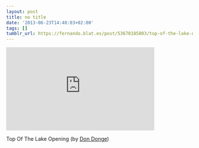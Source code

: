 ```yaml
---
layout: post
title: no title
date: '2013-06-23T14:40:03+02:00'
tags: []
tumblr_url: https://fernando.blat.es/post/53670185803/top-of-the-lake-opening-by-don-donge
---
```

<iframe width="400" height="225" src="http://www.youtube.com/embed/NwSVYPWXoBU?feature=oembed" frameborder="0" allowfullscreen></iframe>  

Top Of The Lake Opening (by [Don Donge](http://www.youtube.com/watch?v=NwSVYPWXoBU))
